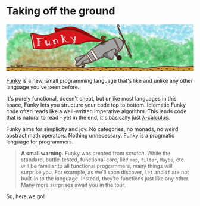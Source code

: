 # Taking off the ground

![Taking off](taking-off.png)

[Funky](https://github.com/faiface/funky) is a new, small programming language that's like and unlike any other language you've seen before.

It's purely functional, doesn't cheat, but unlike most languages in this space, Funky lets you structure your code top to bottom. Idiomatic Funky code often reads like a well-written imperative algorithm. This lends code that is natural to read - yet in the end, it's basically just [λ-calculus](https://en.wikipedia.org/wiki/Lambda_calculus).

Funky aims for simplicity and joy. No categories, no monads, no weird abstract math operators. Nothing unnecessary. Funky is a pragmatic language for programmers.

> **A small warning.** Funky was created from _scratch_. While the standard, battle-tested, functional core, like `map`, `filter`, `Maybe`, etc. will be familiar to all functional programmers, many things will surprise you. For example, as we'll soon discover, `let` and `if` are not built-in to the language. Instead, they're functions just like any other. Many more surprises await you in the tour.

So, here we go!
